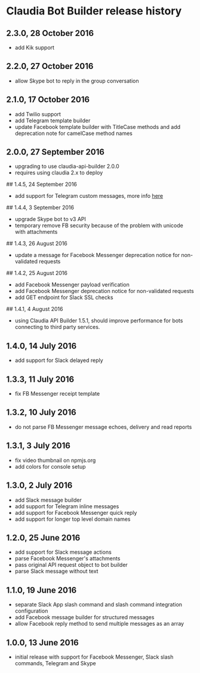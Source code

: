 # Claudia Bot Builder release history

## 2.3.0, 28 October 2016

- add Kik support

## 2.2.0, 27 October 2016

- allow Skype bot to reply in the group conversation

## 2.1.0, 17 October 2016

- add Twilio support
- add Telegram template builder
- update Facebook template builder with TitleCase methods and add deprecation note for camelCase method names

## 2.0.0, 27 September 2016

- upgrading to use claudia-api-builder 2.0.0
- requires using claudia 2.x to deploy

## 1.4.5, 24 September 2016

- add support for Telegram custom messages, more info [here](https://github.com/claudiajs/claudia-bot-builder/blob/master/docs/TELEGRAM_CUSTOM_MESSAGES.md)

## 1.4.4, 3 September 2016

- upgrade Skype bot to v3 API
- temporary remove FB security because of the problem with unicode with attachments

## 1.4.3, 26 August 2016

- update a message for Facebook Messenger deprecation notice for non-validated requests

## 1.4.2, 25 August 2016

- add Facebook Messenger payload verification
- add Facebook Messenger deprecation notice for non-validated requests
- add GET endpoint for Slack SSL checks

## 1.4.1, 4 August 2016

- using Claudia API Builder 1.5.1, should improve performance for bots connecting to third party services.

## 1.4.0, 14 July 2016

- add support for Slack delayed reply

## 1.3.3, 11 July 2016

- fix FB Messenger receipt template

## 1.3.2, 10 July 2016

- do not parse FB Messenger message echoes, delivery and read reports

## 1.3.1, 3 July 2016

- fix video thumbnail on npmjs.org
- add colors for console setup

## 1.3.0, 2 July 2016

- add Slack message builder
- add support for Telegram inline messages
- add support for Facebook Messenger quick reply
- add support for longer top level domain names

## 1.2.0, 25 June 2016

- add support for Slack message actions
- parse Facebook Messenger's attachments
- pass original API request object to bot builder
- parse Slack message without text

## 1.1.0, 19 June 2016

- separate Slack App slash command and slash command integration configuration
- add Facebook message builder for structured messages
- allow Facebook reply method to send multiple messages as an array

## 1.0.0, 13 June 2016

- initial release with support for Facebook Messenger, Slack slash commands, Telegram and Skype
